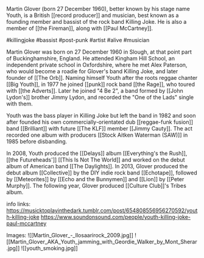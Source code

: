 Martin Glover (born 27 December 1960), better known by his stage name Youth, is a British [[record producer]] and musician, best known as a founding member and bassist of the rock band Killing Joke. He is also a member of [[the Fireman]], along with [[Paul McCartney]].

#killingjoke #bassist #post-punk #artist #alive #musician

Martin Glover was born on 27 December 1960 in Slough, at that point part of Buckinghamshire, England.
He attended Kingham Hill School, an independent private school in Oxfordshire, where he met Alex Paterson, who would become a roadie for Glover's band Killing Joke, and later founder of [[The Orb]]. 
Naming himself Youth after the roots reggae chanter [[Big Youth]], in 1977 he joined [[punk]] rock band [[the Rage]], who toured with [[the Adverts]]. Later he joined "4 Be 2", a band formed by [[John Lydon's]] brother Jimmy Lydon, and recorded the "One of the Lads" single with them.

Youth was the bass player in Killing Joke but left the band in 1982 and soon after founded his own commercially-orientated dub [[reggae-funk fusion]] band [[Brilliant]] with future [[The KLF]] member [[Jimmy Cauty]]. The act recorded one album with producers [[Stock Aitken Waterman (SAW)]] in 1985 before disbanding.

In 2008, Youth produced the [[Delays]] album [[Everything's the Rush]], [[the Futureheads']] [[This Is Not The World]] and worked on the debut album of American band [[The Daylights]]. In 2013, Glover produced the debut album [[Collective]] by the DIY indie rock band [[Echotape]], followed by [[Meteorites]] by [[Echo and the Bunnymen]] and [[Lion]] by [[Peter Murphy]]. The following year, Glover produced [[Culture Club]]'s Tribes album.

info links:
https://musicktoplayinthedark.tumblr.com/post/654808556956270592/youth-killing-joke
https://www.soundonsound.com/people/youth-killing-joke-paul-mccartney

Images:
![[Martin_Glover_-_Ilosaarirock_2009.jpg]]
![[Martin_Glover_AKA_Youth_jamming_with_Geordie_Walker_by_Mont_Sherar.jpg]]
![[youth_smoking.jpg]]